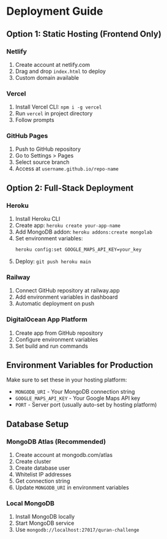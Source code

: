 # Deployment Guide

## Option 1: Static Hosting (Frontend Only)

### Netlify
1. Create account at netlify.com
2. Drag and drop `index.html` to deploy
3. Custom domain available

### Vercel
1. Install Vercel CLI: `npm i -g vercel`
2. Run `vercel` in project directory
3. Follow prompts

### GitHub Pages
1. Push to GitHub repository
2. Go to Settings > Pages
3. Select source branch
4. Access at `username.github.io/repo-name`

## Option 2: Full-Stack Deployment

### Heroku
1. Install Heroku CLI
2. Create app: `heroku create your-app-name`
3. Add MongoDB addon: `heroku addons:create mongolab`
4. Set environment variables:
   ```bash
   heroku config:set GOOGLE_MAPS_API_KEY=your_key
   ```
5. Deploy: `git push heroku main`

### Railway
1. Connect GitHub repository at railway.app
2. Add environment variables in dashboard
3. Automatic deployment on push

### DigitalOcean App Platform
1. Create app from GitHub repository
2. Configure environment variables
3. Set build and run commands

## Environment Variables for Production

Make sure to set these in your hosting platform:
- `MONGODB_URI` - Your MongoDB connection string
- `GOOGLE_MAPS_API_KEY` - Your Google Maps API key
- `PORT` - Server port (usually auto-set by hosting platform)

## Database Setup

### MongoDB Atlas (Recommended)
1. Create account at mongodb.com/atlas
2. Create cluster
3. Create database user
4. Whitelist IP addresses
5. Get connection string
6. Update `MONGODB_URI` in environment variables

### Local MongoDB
1. Install MongoDB locally
2. Start MongoDB service
3. Use `mongodb://localhost:27017/quran-challenge`
